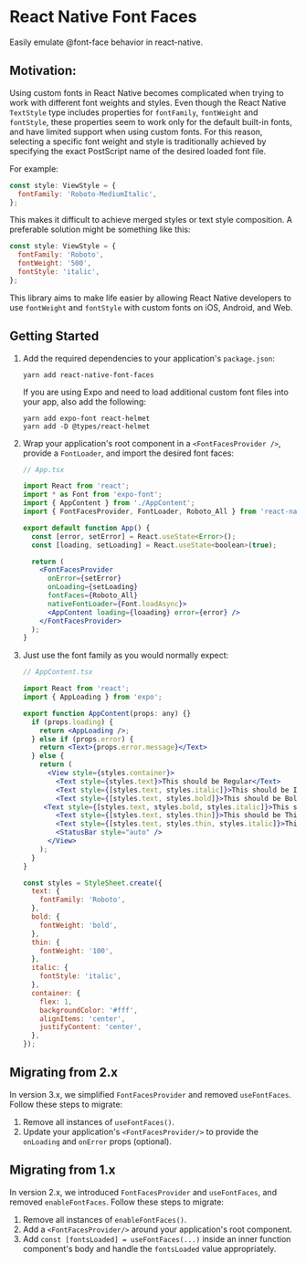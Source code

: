 # React Native Font Faces

Easily emulate @font-face behavior in react-native.

## Motivation:

Using custom fonts in React Native becomes complicated when trying to work with different font weights and styles. Even though the React Native `TextStyle` type includes properties for `fontFamily`, `fontWeight` and `fontStyle`, these properties seem to work only for the default built-in fonts, and have limited support when using custom fonts. For this reason, selecting a specific font weight and style is traditionally achieved by specifying the exact PostScript name of the desired loaded font file.

For example:

```jsx
const style: ViewStyle = {
  fontFamily: 'Roboto-MediumItalic',
};
```

This makes it difficult to achieve merged styles or text style composition. A preferable solution might be something like this:

```jsx
const style: ViewStyle = {
  fontFamily: 'Roboto',
  fontWeight: '500',
  fontStyle: 'italic',
};
```

This library aims to make life easier by allowing React Native developers to use `fontWeight` and `fontStyle` with custom fonts on iOS, Android, and Web.

## Getting Started

1. Add the required dependencies to your application's `package.json`:

   ```shell
   yarn add react-native-font-faces
   ```

   If you are using Expo and need to load additional custom font files into your app, also add the following:

   ```shell
   yarn add expo-font react-helmet
   yarn add -D @types/react-helmet
   ```

2. Wrap your application's root component in a `<FontFacesProvider />`, provide a `FontLoader`, and import the desired font faces:

   ```jsx
   // App.tsx

   import React from 'react';
   import * as Font from 'expo-font';
   import { AppContent } from './AppContent';
   import { FontFacesProvider, FontLoader, Roboto_All } from 'react-native-font-faces';

   export default function App() {
     const [error, setError] = React.useState<Error>();
     const [loading, setLoading] = React.useState<boolean>(true);

     return (
       <FontFacesProvider
         onError={setError}
         onLoading={setLoading}
         fontFaces={Roboto_All}
         nativeFontLoader={Font.loadAsync}>
         <AppContent loading={loaading} error={error} />
       </FontFacesProvider>
     );
   }
   ```

3. Just use the font family as you would normally expect:

   ```jsx
   // AppContent.tsx

   import React from 'react';
   import { AppLoading } from 'expo';

   export function AppContent(props: any) {}
     if (props.loading) {
       return <AppLoading />;
     } else if (props.error) {
       return <Text>{props.error.message}</Text>
     } else {
       return (
         <View style={styles.container}>
           <Text style={styles.text}>This should be Regular</Text>
           <Text style={[styles.text, styles.italic]}>This should be Italic</Text>
           <Text style={[styles.text, styles.bold]}>This should be Bold</Text>
        <Text style={[styles.text, styles.bold, styles.italic]}>This should be BoldItalic</Text>
           <Text style={[styles.text, styles.thin]}>This should be Thin</Text>
           <Text style={[styles.text, styles.thin, styles.italic]}>This should be ThinItalic</Text>
           <StatusBar style="auto" />
         </View>
       );
     }
   }

   const styles = StyleSheet.create({
     text: {
       fontFamily: 'Roboto',
     },
     bold: {
       fontWeight: 'bold',
     },
     thin: {
       fontWeight: '100',
     },
     italic: {
       fontStyle: 'italic',
     },
     container: {
       flex: 1,
       backgroundColor: '#fff',
       alignItems: 'center',
       justifyContent: 'center',
     },
   });
   ```

## Migrating from 2.x

In version 3.x, we simplified `FontFacesProvider` and removed `useFontFaces`. Follow these steps to migrate:

1. Remove all instances of `useFontFaces()`.
2. Update your application's `<FontFacesProvider/>` to provide the `onLoading` and `onError` props (optional).

## Migrating from 1.x

In version 2.x, we introduced `FontFacesProvider` and `useFontFaces`, and removed `enableFontFaces`. Follow these steps to migrate:

1. Remove all instances of `enableFontFaces()`.
2. Add a `<FontFacesProvider/>` around your application's root component.
3. Add `const [fontsLoaded] = useFontFaces(...)` inside an inner function component's body and handle the `fontsLoaded` value appropriately.
